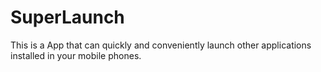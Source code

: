 # SuperLaunch
This is a App that can quickly and conveniently launch other applications installed in your mobile phones.
